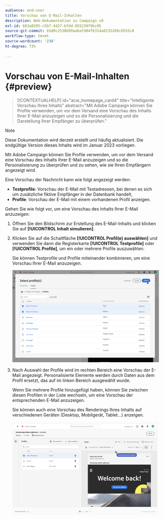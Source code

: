 ```yaml
---
audience: end-user
title: Vorschau von E-Mail-Inhalten
description: Web-Dokumentation zu Campaign v8
exl-id: 663a8395-c5b7-4427-bfdd-055230f9bc05
source-git-commit: b5d0c2538b99aabafd04f6314a8135269c8555c0
workflow-type: tm+mt
source-wordcount: '238'
ht-degree: 73%

---
```


# Vorschau von E-Mail-Inhalten {#preview}

>[!CONTEXTUALHELP]
>id="acw_homepage_card4"
>title="Intelligente Vorschau Ihres Inhalts"
>abstract="Mit Adobe Campaign können Sie Profile verwenden, um vor dem Versand eine Vorschau des Inhalts Ihrer E-Mail anzuzeigen und so die Personalisierung und die Darstellung Ihrer Empfänger zu überprüfen."

>[!NOTE]
>
>Diese Dokumentation wird derzeit erstellt und häufig aktualisiert. Die endgültige Version dieses Inhalts wird im Januar 2023 vorliegen.

Mit Adobe Campaign können Sie Profile verwenden, um vor dem Versand eine Vorschau des Inhalts Ihrer E-Mail anzuzeigen und so die Personalisierung zu überprüfen und zu sehen, wie sie Ihren Empfängern angezeigt wird.

Eine Vorschau der Nachricht kann wie folgt angezeigt werden:

* **Testprofile**: Vorschau der E-Mail mit Testadressen, bei denen es sich um zusätzliche fiktive Empfänger in der Datenbank handelt,
* **Profile**: Vorschau der E-Mail mit einem vorhandenen Profil anzeigen.

Gehen Sie wie folgt vor, um eine Vorschau des Inhalts Ihrer E-Mail anzuzeigen:

1. Öffnen Sie den Bildschirm zur Erstellung des E-Mail-Inhalts und klicken Sie auf **[!UICONTROL Inhalt simulieren]**.

1. Klicken Sie auf die Schaltfläche **[!UICONTROL Profil(e) auswählen]** und verwenden Sie dann die Registerkarte **[!UICONTROL Testprofile]** oder **[!UICONTROL Profile]**, um ein oder mehrere Profile auszuwählen.

   Sie können Testprofile und Profile miteinander kombinieren, um eine Vorschau Ihrer E-Mail anzuzeigen.

   ![](assets/preview-profile.png)

1. Nach Auswahl der Profile wird im rechten Bereich eine Vorschau der E-Mail angezeigt. Personalisierte Elemente werden durch Daten aus dem Profil ersetzt, das auf im linken Bereich ausgewählt wurde.

   Wenn Sie mehrere Profile hinzugefügt haben, können Sie zwischen diesen Profilen in der Liste wechseln, um eine Vorschau der entsprechenden E-Mail anzuzeigen.

   Sie können auch eine Vorschau des Renderings Ihres Inhalts auf verschiedenen Geräten (Desktop, Mobilgerät, Tablet...) anzeigen.

   ![](assets/preview.png)
